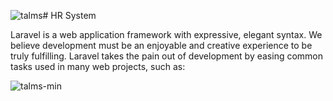 ![talms](https://github.com/MarjoeVelasco/TALMS/assets/46857235/349b7ca0-9c06-4ae7-8db1-bc7a6c7654fa)# HR System

Laravel is a web application framework with expressive, elegant syntax. We believe development must be an enjoyable and creative experience to be truly fulfilling. Laravel takes the pain out of development by easing common tasks used in many web projects, such as:

![talms-min](https://github.com/MarjoeVelasco/TALMS/assets/46857235/098a33e7-fb4a-4e42-abdf-bbd775b1e4fe)

